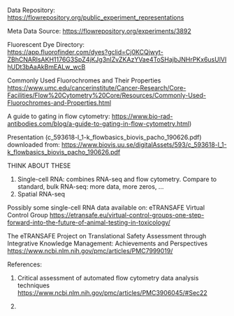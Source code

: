 Data Repository: 
https://flowrepository.org/public_experiment_representations 

Meta Data Source:
https://flowrepository.org/experiments/3892  

Fluorescent Dye Directory:  
https://app.fluorofinder.com/dyes?gclid=Cj0KCQjwyt-ZBhCNARIsAKH1176G3SpZ4jKJg3nIZvZKAzYVae4ToSHajbJNHrPKx6usUlVIhUDt3bAaAkBmEALw_wcB  
  
Commonly Used Fluorochromes and Their Properties  
https://www.umc.edu/cancerinstitute/Cancer-Research/Core-Facilities/Flow%20Cytometry%20Core/Resources/Commonly-Used-Fluorochromes-and-Properties.html 

A guide to gating in flow cytometry:
https://www.bio-rad-antibodies.com/blog/a-guide-to-gating-in-flow-cytometry.html)

Presentation (c_593618-l_1-k_flowbasics_biovis_pacho_190626.pdf) downloaded from:
https://www.biovis.uu.se/digitalAssets/593/c_593618-l_1-k_flowbasics_biovis_pacho_190626.pdf


THINK ABOUT THESE

1. Single-cell RNA: combines RNA-seq and flow cytometry. Compare to standard, bulk RNA-seq: more data, more zeros, ...
2. Spatial RNA-seq

Possibly some single-cell RNA data available on:
eTRANSAFE Virtual Control Group
https://etransafe.eu/virtual-control-groups-one-step-forward-into-the-future-of-animal-testing-in-toxicology/

The eTRANSAFE Project on Translational Safety Assessment through Integrative Knowledge Management: Achievements and Perspectives
https://www.ncbi.nlm.nih.gov/pmc/articles/PMC7999019/

References:
1. Critical assessment of automated flow cytometry data analysis techniques
https://www.ncbi.nlm.nih.gov/pmc/articles/PMC3906045/#Sec22

2. 

